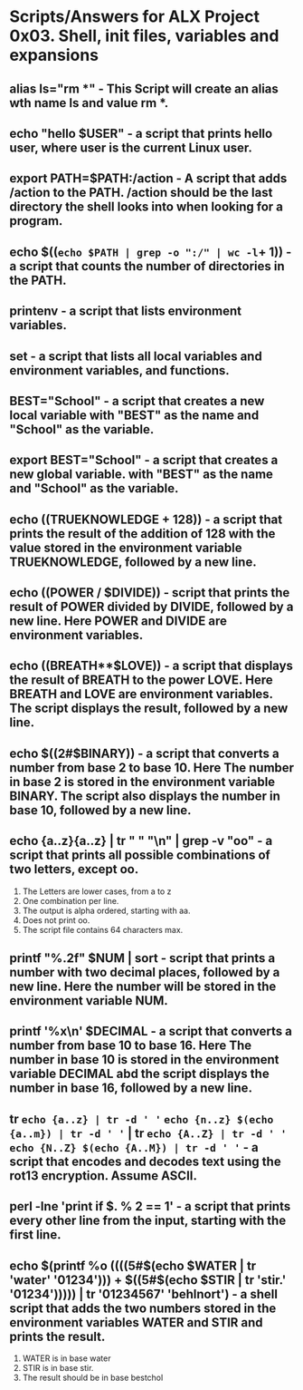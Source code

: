 # Scripts/Answers for ALX Project 0x03. Shell, init files, variables and expansions

## alias ls="rm *" - This Script will create an alias wth name ls and value rm *.

## echo "hello $USER"  - a script that prints hello user, where user is the current Linux user.

## export PATH=$PATH:/action  - A script that adds /action to the PATH. /action should be the last directory the shell looks into when looking for a program.

## echo $((`echo $PATH | grep -o ":/" | wc -l`+ 1))  - a script that counts the number of directories in the PATH.

## printenv - a script that lists environment variables.

## set  - a script that lists all local variables and environment variables, and functions.

## BEST="School"  - a script that creates a new local variable with "BEST" as the name and "School" as the variable.

## export BEST="School"  -  a script that creates a new global variable. with "BEST" as the name and "School" as the variable.

## echo $(($TRUEKNOWLEDGE + 128))  -  a script that prints the result of the addition of 128 with the value stored in the environment variable TRUEKNOWLEDGE, followed by a new line.

## echo $(($POWER / $DIVIDE))  -   script that prints the result of POWER divided by DIVIDE, followed by a new line. Here POWER and DIVIDE are environment variables.

## echo $(($BREATH**$LOVE)) - a script that displays the result of BREATH to the power LOVE. Here BREATH and LOVE are environment variables. The script displays the result, followed by a new line.

## echo $((2#$BINARY))  -  a script that converts a number from base 2 to base 10. Here The number in base 2 is stored in the environment variable BINARY. The script also displays the number in base 10, followed by a new line.

## echo {a..z}{a..z} | tr " " "\n" | grep -v "oo"  -  a script that prints all possible combinations of two letters, except oo.
1. The Letters are lower cases, from a to z
2. One combination per line.
3. The output is alpha ordered, starting with aa.
4. Does not  print oo.
5. The script file contains 64 characters max.

## printf "%.2f" $NUM | sort  -  script that prints a number with two decimal places, followed by a new line. Here the number will be stored in the environment variable NUM.

## printf '%x\n' $DECIMAL - a script that converts a number from base 10 to base 16. Here The number in base 10 is stored in the environment variable DECIMAL abd the script displays the number in base 16, followed by a new line.

## tr `echo {a..z} | tr -d ' '` `echo {n..z} $(echo {a..m}) | tr -d ' '` | tr `echo {A..Z} | tr -d ' '` `echo {N..Z} $(echo {A..M}) | tr -d ' '`  -  a script that encodes and decodes text using the rot13 encryption. Assume ASCII.

## perl -lne 'print if $. % 2 == 1'  - a script that prints every other line from the input, starting with the first line.

## echo $(printf %o $(($((5#$(echo $WATER | tr 'water' '01234'))) + $((5#$(echo $STIR | tr 'stir.' '01234'))))) | tr '01234567' 'behlnort') -  a shell script that adds the two numbers stored in the environment variables WATER and STIR and prints the result.
1. WATER is in base water
2. STIR is in base stir.
3. The result should be in base bestchol          
